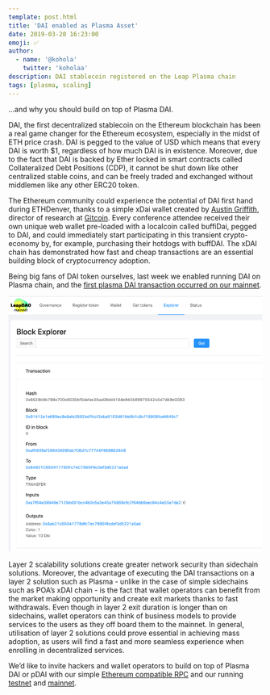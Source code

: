```yaml
---
template: post.html
title: 'DAI enabled as Plasma Asset'
date: 2019-03-20 16:23:00
emoji: ✅
author:
  - name: '@kohola'
    twitter: 'koholaa'
description: DAI stablecoin registered on the Leap Plasma chain
tags: [plasma, scaling]
---
```


...and why you should build on top of Plasma DAI.

DAI, the first decentralized stablecoin on the Ethereum blockchain has been a real game changer for the Ethereum ecosystem, especially in the midst of ETH price crash. DAI is pegged to the value of USD which means that every DAI is worth \$1, regardless of how much DAI is in existence. Moreover, due to the fact that DAI is backed by Ether locked in smart contracts called Collateralized Debt Positions (CDP), it cannot be shut down like other centralized stable coins, and can be freely traded and exchanged without middlemen like any other ERC20 token.

The Ethereum community could experience the potential of DAI first hand during ETHDenver, thanks to a simple xDai wallet created by [Austin Griffith](https://github.com/austintgriffith/burner-wallet), director of research at [Gitcoin](https://gitcoin.co/). Every conference attendee received their own unique web wallet pre-loaded with a localcoin called buffiDai, pegged to DAI, and could immediately start participating in this transient crypto-economy by, for example, purchasing their hotdogs with buffDAI. The xDAI chain has demonstrated how fast and cheap transactions are an essential building block of cryptocurrency adoption.

Being big fans of DAI token ourselves, last week we enabled running DAI on Plasma chain, and the [first plasma DAI transaction occurred on our mainnet](https://twitter.com/leapdao/status/1105791584531087360).

<img src="/img/blog/daiTx.png" alt="First ever Plasma DAI transfer on LeapDAO mainnet">

Layer 2 scalability solutions create greater network security than sidechain solutions. Moreover, the advantage of executing the DAI transactions on a layer 2 solution such as Plasma - unlike in the case of simple sidechains such as POA’s xDAI chain - is the fact that wallet operators can benefit from the market making opportunity and create exit markets thanks to fast withdrawals. Even though in layer 2 exit duration is longer than on sidechains, wallet operators can think of business models to provide services to the users as they off board them to the mainnet. In general, utilisation of layer 2 solutions could prove essential in achieving mass adoption, as users will find a fast and more seamless experience when enrolling in decentralized services.

We’d like to invite hackers and wallet operators to build on top of Plasma DAI or pDAI with our simple [Ethereum compatible RPC](https://docs.leapdao.org/json-rpc/web3.eth/) and our running [testnet](https://testnet.leapdao.org) and [mainnet](https://mainnet.leapdao.org).
